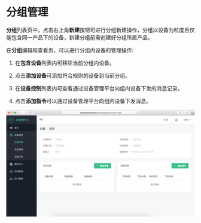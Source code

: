 # 分组管理

**分组**列表页中，点击右上角**新建**按钮可进行分组新建操作，分组以设备为粒度且仅能包含同一产品下的设备，新建分组前需创建好分组所属产品。

在**分组**编辑和查看页，可以进行分组内设备的管理操作:

1. 在**包含设备**列表内可移除当前分组内设备。

2. 点击**添加设备**可添加符合规则的设备到当前分组。

3. 在**设备控制**列表内可查看通过设备管理平台向组内设备下发的消息记录。

4. 点击**添加指令**可以通过设备管理平台向组内设备下发消息。

![](/images/group_add_device.png)
